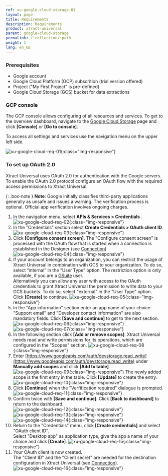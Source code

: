 ```yaml
---
ref: xu-google-cloud-storage-01
layout: page
title: Requirements
description: Requirements
product: xtract-universal
parent: google-cloud-storage
permalink: /:collection/:path
weight: 1
lang: en_GB
---
```


### Prerequisites
- Google account
- Google Cloud Platform (GCP) subscrition (trial version offered)
- Project ("My First Project" is pre-defined)
- Google Cloud Storage (GCS) bucket for data extractions

### GCP console
The GCP console allows configuring of all resources and services. 
To get to the overview dashboard, navigate to the [Google Cloud Storage](https://cloud.google.com/storage) page and click **[Console]** or **[Go to console]**. 

To access all settings and services use the navigation menu on the upper left side.

![xu-google-cloud-req-01](/img/content/xu/googlecloudstorage/xu-google-cloud-req-01.png){:class="img-responsive"}
 
### To set up OAuth 2.0
Xtract Universal uses OAuth 2.0 for authentication with the Google servers.
To enable the OAuth 2.0 protocol configure an OAuth flow with the required access permissions to Xtract Universal.

{: .box-note }
**Note**: Google initially classifies third-party applications generally as unsafe and issues a warning. 
The verification process is optional. Official app verification involves ongoing charges.

1. In the navigation menu, select **APIs & Services > Credentials** .
![xu-google-cloud-req-02](/img/content/xu/googlecloudstorage/xu-google-cloud-req-02.png){:class="img-responsive"}
2. In the "Credentials" section select **Create Credentials > OAuth client ID**.
![xu-google-cloud-req-03](/img/content/xu/googlecloudstorage/xu-google-cloud-req-03.png){:class="img-responsive"}
3. Click **[Configure consent screen]**. The "Configure consent screen" is processed with the OAuth flow that is started when a connection is established in the Designer (see [Connection](./connection#gcs-settings)).
![xu-google-cloud-req-04](/img/content/xu/googlecloudstorage/xu-google-cloud-req-04.png){:class="img-responsive"}
4. If your account belongs to an organization, you can restrict the usage of Xtract Universal in combination with GCS to your organization. To do so, select “internal” in the “User Type” option.  The restriction option is only available, if you are a [GSuite](https://gsuite.google.com/) user. <br>
Alternatively you can allow any user with access to the OAuth credentials to grant Xtract Universal the permission to write data to your GCS buckets. To do so, select "external" in the “User Type” option. <br> 
Click **[Create]** to continue.
![xu-google-cloud-req-05](/img/content/xu/googlecloudstorage/xu-google-cloud-req-05.png){:class="img-responsive"}
5. In the "App information" section enter an app name of your choice. <br>
"Support email" and "Developer contact information" are also mandatory fields. Click **[Save and continue]** to get to the next section. <br>
![xu-google-cloud-req-06](/img/content/xu/googlecloudstorage/xu-google-cloud-req-06.png){:class="img-responsive"}
![xu-google-cloud-req-07](/img/content/xu/googlecloudstorage/xu-google-cloud-req-07.png){:class="img-responsive"}
6. In the following section click **[Add or remove scopes]**.
Xtract Universal needs read and write permissions for its operations, which are configured in the "Scopes" section.
![xu-google-cloud-req-08](/img/content/xu/googlecloudstorage/xu-google-cloud-req-08.png){:class="img-responsive"}
7. Enter [https://www.googleapis.com/auth/devstorage.read_write](https://www.googleapis.com/auth/devstorage.read_write) under **Manually add scopes** and click **[Add to table]**.
![xu-google-cloud-req-09](/img/content/xu/googlecloudstorage/xu-google-cloud-req-09.png){:class="img-responsive"}
The newly added scope is the first entry in the table. Click **[Update]** to create the entry. 
![xu-google-cloud-req-10](/img/content/xu/googlecloudstorage/xu-google-cloud-req-10.png){:class="img-responsive"}
8. Click **[Continue]** when the "Verfification required" dialogue is prompted. <br>
![xu-google-cloud-req-11](/img/content/xu/googlecloudstorage/xu-google-cloud-req-11.png){:class="img-responsive"}
9. Confirm twice with **[Save and continue]**. Click **[Back to dashboard]** to return to the dashboard.      
![xu-google-cloud-req-12](/img/content/xu/googlecloudstorage/xu-google-cloud-req-12.png){:class="img-responsive"}
![xu-google-cloud-req-13](/img/content/xu/googlecloudstorage/xu-google-cloud-req-13.png){:class="img-responsive"}
![xu-google-cloud-req-14](/img/content/xu/googlecloudstorage/xu-google-cloud-req-14.png){:class="img-responsive"}
10. Return to the "Credentials" menu, click **[Create credentials]** and select "OAuth client ID". <br>
Select "Desktop app" as application type, give the app a name of your choice and click **[Create]**.
![xu-google-cloud-req-15](/img/content/xu/googlecloudstorage/xu-google-cloud-req-15.png){:class="img-responsive"}
11. Your OAuth client is now created. <br>
The "Client ID" and the "Client secret" are needed for the destination configuration in Xtract Universal (see [Connection](./connection)).
![xu-google-cloud-req-16](/img/content/xu/googlecloudstorage/xu-google-cloud-req-16.png){:class="img-responsive"}

